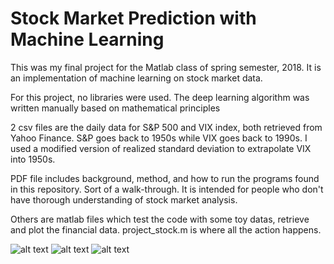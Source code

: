 # Stock Market Prediction with Machine Learning
This was my final project for the Matlab class of spring semester, 2018. It is an implementation of machine learning on stock market data.

For this project, no libraries were used. The deep learning algorithm was written manually based on mathematical principles


2 csv files are the daily data for S&P 500 and VIX index, both retrieved from Yahoo Finance. S&P goes back to 1950s while VIX goes back to 1990s. I used a modified version of realized standard deviation to extrapolate VIX into 1950s.

PDF file includes background, method, and how to run the programs found in this repository. Sort of a walk-through. It is intended for people who don't have thorough understanding of stock market analysis.

Others are matlab files which test the code with some toy datas, retrieve and plot the financial data. project_stock.m is where all the action happens.

![alt text](https://github.com/danyelkoca/matlab-project/blob/master/Figure%2012.png)
![alt text](https://github.com/danyelkoca/matlab-project/blob/master/Figure%2014.png)
![alt text](https://github.com/danyelkoca/matlab-project/blob/master/Figure%202.png)



